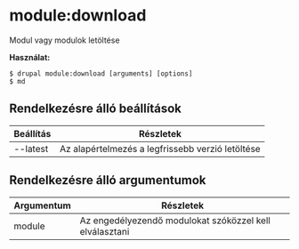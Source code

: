 # module:download
Modul vagy modulok letöltése

**Használat:**
```
$ drupal module:download [arguments] [options]
$ md  
```

## Rendelkezésre álló beállítások
Beállítás | Részletek
-------|-------------
--latest | Az alapértelmezés a legfrissebb verzió letöltése

## Rendelkezésre álló argumentumok
Argumentum | Részletek
---------|-------------
module | Az engedélyezendő modulokat szóközzel kell elválasztani
